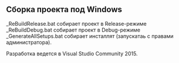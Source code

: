 ## Сборка проекта под Windows
_ReBuildRelease.bat собирает проект в Release-режиме  
_ReBuildDebug.bat собирает проект в Debug-режиме  
_GenerateAllSetups.bat собирает инсталлят (запускатаь с правами администратора).  

Разработка ведется в Visual Studio Community 2015.  
